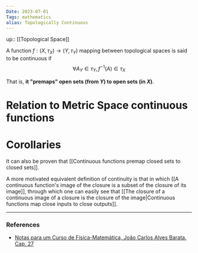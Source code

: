 ```yaml
---
Date: 2023-07-01
Tags: mathematics
alias: Topologically Continuous
---
```

up:: [[Topological Space]]

A function $f: (X, \tau_X) \to (Y, \tau_Y)$ mapping between topological spaces is said to be continuous if 
$$
\forall A_Y \in \tau_Y, f^{-1}(A) \in \tau_X
$$

That is, **it "premaps" open sets (from $Y$) to open sets (in $X$)**. 

# Relation to Metric Space continuous functions



# Corollaries
It can also be proven that [[Continuous functions premap closed sets to closed sets]].

A more motivated equivalent definition of continuity is that in which [[A continuous function's image of the closure is a subset of the closure of its image]], through which one can easily see that [[The closure of a continuous image of a closure is the closure of the image|Continuous functions map close inputs to close outputs]].


---
### References
- [Notas para um Curso de Física-Matemática, João Carlos Alves Barata. Cap. 27](http://denebola.if.usp.br/~jbarata/Notas_de_aula/arquivos/nc-cap27.pdf)